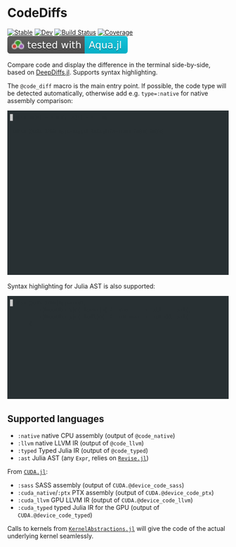 # CodeDiffs

[![Stable](https://img.shields.io/badge/docs-stable-blue.svg)](https://Keluaa.github.io/CodeDiffs.jl/stable/)
[![Dev](https://img.shields.io/badge/docs-dev-blue.svg)](https://Keluaa.github.io/CodeDiffs.jl/dev/)
[![Build Status](https://github.com/Keluaa/CodeDiffs.jl/actions/workflows/CI.yml/badge.svg?branch=main)](https://github.com/Keluaa/CodeDiffs.jl/actions/workflows/CI.yml?query=branch%3Amain)
[![Coverage](https://codecov.io/gh/Keluaa/CodeDiffs.jl/branch/main/graph/badge.svg)](https://codecov.io/gh/Keluaa/CodeDiffs.jl)
[![Aqua](https://raw.githubusercontent.com/JuliaTesting/Aqua.jl/master/badge.svg)](https://github.com/JuliaTesting/Aqua.jl)

Compare code and display the difference in the terminal side-by-side, based on
[DeepDiffs.jl](https://github.com/ssfrr/DeepDiffs.jl).
Supports syntax highlighting.

The `@code_diff` macro is the main entry point. If possible, the code type will be
detected automatically, otherwise add e.g. `type=:native` for native assembly comparison:

![](assets/basic_usage.gif)

Syntax highlighting for Julia AST is also supported:

![](assets/ast_diff.gif)

## Supported languages

- `:native` native CPU assembly (output of `@code_native`)
- `:llvm` native LLVM IR (output of `@code_llvm`)
- `:typed` Typed Julia IR (output of `@code_typed`)
- `:ast` Julia AST (any `Expr`, relies on [`Revise.jl`](https://github.com/timholy/Revise.jl))

From [`CUDA.jl`](https://github.com/JuliaGPU/CUDA.jl):

- `:sass` SASS assembly (output of `CUDA.@device_code_sass`)
- `:cuda_native`/`:ptx` PTX assembly (output of `CUDA.@device_code_ptx`)
- `:cuda_llvm` GPU LLVM IR (output of `CUDA.@device_code_llvm`)
- `:cuda_typed` typed Julia IR for the GPU (output of `CUDA.@device_code_typed`)

Calls to kernels from [`KernelAbstractions.jl`](https://github.com/JuliaGPU/KernelAbstractions.jl)
will give the code of the actual underlying kernel seamlessly.
